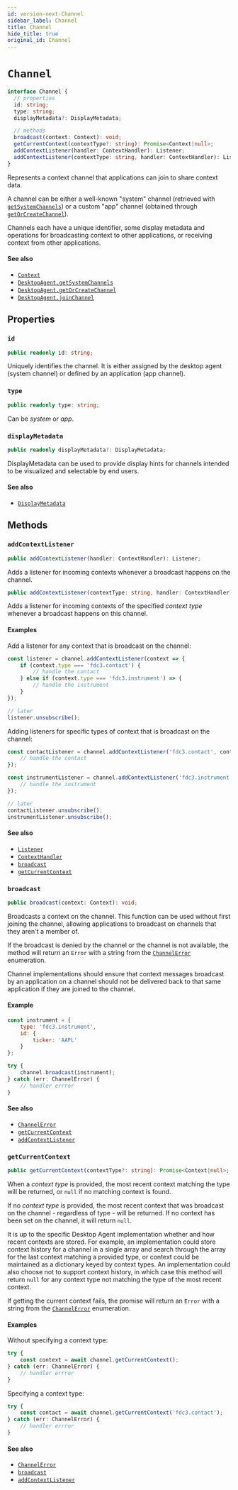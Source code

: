 ```yaml
---
id: version-next-Channel
sidebar_label: Channel
title: Channel
hide_title: true
original_id: Channel
---
```

# `Channel`

```ts
interface Channel {
  // properties
  id: string;
  type: string;
  displayMetadata?: DisplayMetadata;

  // methods
  broadcast(context: Context): void;
  getCurrentContext(contextType?: string): Promise<Context|null>;
  addContextListener(handler: ContextHandler): Listener;
  addContextListener(contextType: string, handler: ContextHandler): Listener;
}
```

Represents a context channel that applications can join to share context data. 

A channel can be either a well-known "system" channel (retrieved with [`getSystemChannels`](DesktopAgent#getsystemchannels)) or a custom "app" channel (obtained through [`getOrCreateChannel`](DesktopAgent#getorcreatechannel)).

Channels each have a unique identifier, some display metadata and operations for broadcasting context to other applications, or receiving context from other applications.

#### See also

* [`Context`](Context)
* [`DesktopAgent.getSystemChannels`](DesktopAgent#getsystemchannels)
* [`DesktopAgent.getOrCreateChannel`](DesktopAgent#getorcreatechannel)
* [`DesktopAgent.joinChannel`](DesktopAgent#joinchannel)

## Properties

### `id`

```ts
public readonly id: string;
```

Uniquely identifies the channel. It is either assigned by the desktop agent (system channel) or defined by an application (app channel).

### `type`

```ts
public readonly type: string;
```

Can be _system_ or _app_.

### `displayMetadata`

```ts
public readonly displayMetadata?: DisplayMetadata;
```

DisplayMetadata can be used to provide display hints for channels intended to be visualized and selectable by end users.

#### See also
* [`DisplayMetadata`](DisplayMetadata)

## Methods


### `addContextListener`

```ts
public addContextListener(handler: ContextHandler): Listener;
```

Adds a listener for incoming contexts whenever a broadcast happens on the channel.

```ts
public addContextListener(contextType: string, handler: ContextHandler): Listener;
```

Adds a listener for incoming contexts of the specified _context type_ whenever a broadcast happens on this channel.

#### Examples

Add a listener for any context that is broadcast on the channel:

```ts
const listener = channel.addContextListener(context => {
    if (context.type === 'fdc3.contact') {
        // handle the contact
    } else if (context.type === 'fdc3.instrument') => {
        // handle the instrument
    }
});

// later
listener.unsubscribe();
```

Adding listeners for specific types of context that is broadcast on the channel:

```ts
const contactListener = channel.addContextListener('fdc3.contact', contact => {
    // handle the contact
});

const instrumentListener = channel.addContextListener('fdc3.instrument', instrument => {
    // handle the instrument
});

// later
contactListener.unsubscribe();
instrumentListener.unsubscribe();
```

#### See also
* [`Listener`](Listener)
* [`ContextHandler`](ContextHandler)
* [`broadcast`](#broadcast)
* [`getCurrentContext`](#addcontextlistener)

### `broadcast`

```typescript
public broadcast(context: Context): void;
```

Broadcasts a context on the channel. This function can be used without first joining the channel, allowing applications to broadcast on channels that they aren't a member of.

If the broadcast is denied by the channel or the channel is not available, the method will return an `Error` with a string from the [`ChannelError`](ChannelError) enumeration.

Channel implementations should ensure that context messages broadcast by an application on a channel should not be delivered back to that same application if they are joined to the channel.

#### Example

```javascript
const instrument = {
    type: 'fdc3.instrument',
    id: {
        ticker: 'AAPL'
    }
};

try {
    channel.broadcast(instrument);
} catch (err: ChannelError) {
    // handler errror
}
```

#### See also
* [`ChannelError`](ChannelError)
* [`getCurrentContext`](#getcurrentcontext)
* [`addContextListener`](#addcontextlistener)

### `getCurrentContext`

```ts
public getCurrentContext(contextType?: string): Promise<Context|null>;
```

When a _context type_ is provided, the most recent context matching the type will be returned, or `null` if no matching context is found.

If no _context type_ is provided, the most recent context that was broadcast on the channel - regardless of type - will be returned.  If no context has been set on the channel, it will return `null`.

It is up to the specific Desktop Agent implementation whether and how recent contexts are stored. For example, an implementation could store context history for a channel in a single array and search through the array for the last context matching a provided type, or context could be maintained as a dictionary keyed by context types. An implementation could also choose not to support context history, in which case this method will return `null` for any context type not matching the type of the most recent context.


If getting the current context fails, the promise will return an `Error` with a string from the [`ChannelError`](ChannelError) enumeration.

#### Examples

Without specifying a context type:

```ts
try {
    const context = await channel.getCurrentContext();
} catch (err: ChannelError) {
    // handler errror
}
```

Specifying a context type:

```ts
try {
    const contact = await channel.getCurrentContext('fdc3.contact');
} catch (err: ChannelError) {
    // handler errror
}
```

#### See also
* [`ChannelError`](ChannelError)
* [`broadcast`](#broadcast)
* [`addContextListener`](#addcontextlistener)

